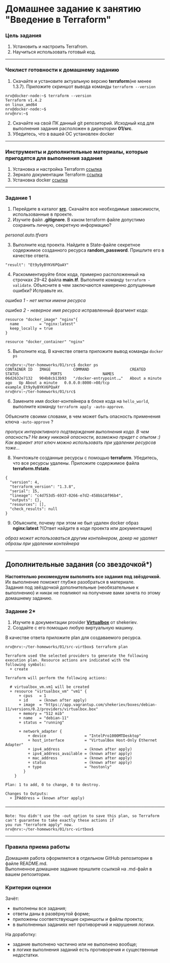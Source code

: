 # Домашнее задание к занятию "Введение в Terraform"

### Цель задания

1. Установить и настроить Terrafrom.
2. Научиться использовать готовый код.

------

### Чеклист готовности к домашнему заданию

1. Скачайте и установите актуальную версию **terraform**(не менее 1.3.7). Приложите скриншот вывода команды ```terraform --version```
```shell
nrv@docker-node:~$ terraform --version
Terraform v1.4.2
on linux_amd64
nrv@docker-node:~$
nrv@nrv:~$
```
2. Скачайте на свой ПК данный git репозиторий. Исходный код для выполнения задания расположен в директории **01/src**.
3. Убедитесь, что в вашей ОС установлен docker

------

### Инструменты и дополнительные материалы, которые пригодятся для выполнения задания

1. Установка и настройка Terraform  [ссылка](https://cloud.yandex.ru/docs/tutorials/infrastructure-management/terraform-quickstart#from-yc-mirror)
2. Зеркало документации Terraform  [ссылка](https://registry.tfpla.net/browse/providers) 
3. Установка docker [ссылка](https://docs.docker.com/engine/install/ubuntu/) 
------

### Задание 1

1. Перейдите в каталог [**src**](https://github.com/netology-code/ter-homeworks/tree/main/01/src). Скачайте все необходимые зависимости, использованные в проекте. 
2. Изучите файл **.gitignore**. В каком terraform файле допустимо сохранить личную, секретную информацию?

*personal.auto.tfvars*

3. Выполните код проекта. Найдите  в State-файле секретное содержимое созданного ресурса **random_password**. Пришлите его в качестве ответа.
```shell
"result": "Et9y9yBYKV6PQaAY"
```
4. Раскомментируйте блок кода, примерно расположенный на строчках 29-42 файла **main.tf**.
Выполните команду ```terraform -validate```. Объясните в чем заключаются намеренно допущенные ошибки? Исправьте их.

*ошибка 1 - нет метки имени ресурса*

*ошибка 2 - неверное имя ресурса*
исправленный фрагмент кода:

```shell
resource "docker_image" "nginx"{
  name         = "nginx:latest"
  keep_locally = true
}

resource "docker_container" "nginx"
```
5. Выполните код. В качестве ответа приложите вывод команды ```docker ps```
```shell
nrv@nrv:~/ter-homeworks/01/src$ docker ps
CONTAINER ID   IMAGE          COMMAND                  CREATED              STATUS              PORTS                  NAMES
06d2632e7132   904b8cb13b93   "/docker-entrypoint.…"   About a minute ago   Up About a minute   0.0.0.0:8000->80/tcp   example_Et9y9yBYKV6PQaAY
nrv@nrv:~/ter-homeworks/01/src$
```
6. Замените имя docker-контейнера в блоке кода на ```hello_world```, выполните команду ```terraform apply -auto-approve```.

Объясните своими словами, в чем может быть опасность применения ключа  ```-auto-approve``` ? 

*пропуск интерактивного подтверждения выполнения кода. В чем опасность? Не вижу никакой опасности, возможно придет с опытом :) Как вариант этот ключ можно использовать при удалении ресурсов тоже...*

8. Уничтожьте созданные ресурсы с помощью **terraform**. Убедитесь, что все ресурсы удалены. Приложите содержимое файла **terraform.tfstate**.
```
{
  "version": 4,
  "terraform_version": "1.3.8",
  "serial": 15,
  "lineage": "c4d753d5-6937-0266-e7d2-458bb18f96b4",
  "outputs": {},
  "resources": [],
  "check_results": null
}
```
9. Объясните, почему при этом не был удален docker образ **nginx:latest** ?(Ответ найдите в коде проекта или документации)

*образ может использоваться другим контейнером, докер не удаляет образы при удалении контейнера*


------

## Дополнительные задания (со звездочкой*)

**Настоятельно рекомендуем выполнять все задания под звёздочкой.**   Их выполнение поможет глубже разобраться в материале.   
Задания под звёздочкой дополнительные (необязательные к выполнению) и никак не повлияют на получение вами зачета по этому домашнему заданию. 

### Задание 2*

1. Изучите в документации provider [**Virtualbox**](https://registry.tfpla.net/providers/shekeriev/virtualbox/latest/docs/overview/index) от 
shekeriev.
2. Создайте с его помощью любую виртуальную машину.


В качестве ответа приложите plan для создаваемого ресурса.

```
nrv@nrv:~/ter-homeworks/01/src-virtbox$ terraform plan

Terraform used the selected providers to generate the following execution plan. Resource actions are indicated with the
following symbols:
  + create

Terraform will perform the following actions:

  # virtualbox_vm.vm1 will be created
  + resource "virtualbox_vm" "vm1" {
      + cpus   = 1
      + id     = (known after apply)
      + image  = "https://app.vagrantup.com/shekeriev/boxes/debian-11/versions/0.2/providers/virtualbox.box"
      + memory = "512 mib"
      + name   = "debian-11"
      + status = "running"

      + network_adapter {
          + device                 = "IntelPro1000MTDesktop"
          + host_interface         = "VirtualBox Host-Only Ethernet Adapter"
          + ipv4_address           = (known after apply)
          + ipv4_address_available = (known after apply)
          + mac_address            = (known after apply)
          + status                 = (known after apply)
          + type                   = "hostonly"
        }
    }

Plan: 1 to add, 0 to change, 0 to destroy.

Changes to Outputs:
  + IPAddress = (known after apply)

───────────────────────────────────────────────────────────────────────────────────────────────────────────────────────

Note: You didn't use the -out option to save this plan, so Terraform can't guarantee to take exactly these actions if
you run "terraform apply" now.
nrv@nrv:~/ter-homeworks/01/src-virtbox$
```

------

### Правила приема работы

Домашняя работа оформляется в отдельном GitHub репозитории в файле README.md.   
Выполненное домашнее задание пришлите ссылкой на .md-файл в вашем репозитории.

### Критерии оценки

Зачёт:

* выполнены все задания;
* ответы даны в развёрнутой форме;
* приложены соответствующие скриншоты и файлы проекта;
* в выполненных заданиях нет противоречий и нарушения логики.

На доработку:

* задание выполнено частично или не выполнено вообще;
* в логике выполнения заданий есть противоречия и существенные недостатки. 
